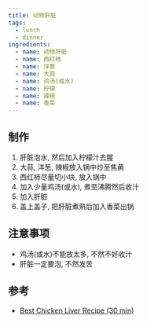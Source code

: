 ```yaml
---
title: 动物肝脏
tags:
  - lunch
  - dinner
ingredients:
  - name: 动物肝脏
  - name: 西红柿
  - name: 洋葱
  - name: 大蒜
  - name: 鸡汤(或水)
  - name: 柠檬
  - name: 辣椒
  - name: 香菜
---
```


## 制作

1. 肝脏泡水, 然后加入柠檬汁去腥
2. 大蒜, 洋葱, 辣椒放入锅中炒至焦黄
3. 西红柿尽量切小块, 放入锅中
4. 加入少量鸡汤(或水), 煮至沸腾然后收汁
5. 加入肝脏
6. 盖上盖子, 把肝脏煮熟后加入香菜出锅

## 注意事项

- 鸡汤(或水)不能放太多, 不然不好收汁
- 肝脏一定要泡, 不然发苦

## 参考

- [Best Chicken Liver Recipe (30 min)](https://www.youtube.com/watch?v=jqnjkc-TH8A&list=PLt12jBwA1JG8RrpeKrqgsKbRprEDBcWom&index=34&t=72s)
